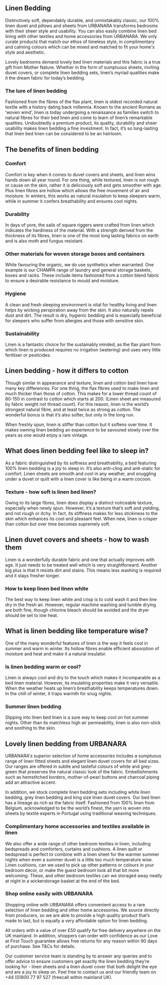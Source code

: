 Linen Bedding
-------------

Distinctively soft, dependably durable, and unmistakably classic, our 100% linen duvet and pillows and sheets from URBANARA transforms bedrooms with their sheer style and usability. You can also easily combine linen bed lining with other textiles and home accessories from URBANARA. We only curate products that match our ethos of timeless style, in complimentary and calming colours which can be mixed and matched to fit your home's style and aesthetic.

Lovely bedrooms demand lovely bed linen materials and this fabric is a true gift from Mother Nature. Whether in the form of sumptuous sheets, inviting duvet covers, or complete linen bedding sets, linen’s myriad qualities make it the dream fabric for today’s bedding.

### The lure of linen bedding

Fashioned from the fibres of the flax plant, linen is oldest recorded natural textile with a history dating back millennia. Known to the ancient Romans as ‘woven wind’, linen is today undergoing a renaissance as families switch to natural fibres for their bed linen and come to learn of linen’s remarkable qualities. Undoubtedly a premium product, its quality, durability and sheer usability makes linen bedding a fine investment. In fact, it’s so long-lasting that linen bed linen can be considered to be an heirloom.

The benefits of linen bedding
-----------------------------

### Comfort

Comfort is key when it comes to duvet covers and sheets, and linen wins hands down all year round. For one thing, while textured, linen is not rough or cause on the skin, rather it is deliciously soft and gets smoother with age. Plus linen fibres are hollow which allows the free movement of air and moisture. In winters, this works as natural insulation to keep sleepers warm, while in summer it confers breathability and ensures cool nights.

### Durability

In days of yore, the sails of square riggers were crafted from linen which indicates the hardiness of the material. With a strength derived from the thickness of its fibres, linen is one of the most long lasting fabrics on earth and is also moth and fungus resistant.

### Other materials for woven storage boxes and containers

While favouring the organic, we do use synthetics when warranted. One example is our CHAMPA range of laundry and general storage baskets, boxes and racks. These include items fashioned from a cotton blend fabric to ensure a desirable resistance to mould and moisture.

### Hygiene

A clean and fresh sleeping environment is vital for healthy living and linen helps by wicking perspiration away from the skin. It also naturally repels dust and dirt. The result is dry, hygienic bedding and is especially beneficial for sleepers who suffer from allergies and those with sensitive skin.

### Sustainability

Linen is a fantastic choice for the sustainably minded, as the flax plant from which linen is produced requires no irrigation (watering) and uses very little fertiliser or pesticides.

Linen bedding - how it differs to cotton
----------------------------------------

Though similar in appearance and texture, linen and cotton bed linen have many key differences. For one thing, the flax fibres used to make linen and much thicker than those of cotton. This makes for a lower thread count of 80-150 in contrast to cotton which starts at 200. (Linen sheet are measured by fabric weight not thread count). For this reason, linen is the world’s strongest natural fibre, and at least twice as strong as cotton. The wonderful bonus is that it’s also softer, but only in the long run.

When freshly spun, linen is stiffer than cotton but it softens over time. It makes owning linen bedding an experience to be savoured slowly over the years as one would enjoy a rare vintage.

What does linen bedding feel like to sleep in?
----------------------------------------------

As a fabric distinguished by its softness and breathability, a bed featuring 100% linen bedding is a joy to sleep in. It’s also anti-cling and anti-static for comfort. Linen sheets are smooth and cool in any weather, and snuggling under a duvet or quilt with a linen cover is like being in a warm cocoon.

### Texture - how soft is linen bed linen?

Owing to its large fibres, linen does display a distinct noticeable texture, especially when newly spun. However, it’s a texture that’s soft and yielding, and not rough or itchy. In fact, its stiffness makes for less stickiness to the skin which enhances its cool and pleasant feel. When new, linen is crisper than cotton but over time becomes supremely soft.

Linen duvet covers and sheets - how to wash them
------------------------------------------------

Linen is a wonderfully durable fabric and one that actually improves with age. It just needs to be treated well which is very straightforward. Another big plus is that it resists dirt and stains. This means less washing is required and it stays fresher longer.

### How to keep linen bed linen white

The best way to keep linen white and crisp is to cold wash it and then line dry in the fresh air. However, regular machine washing and tumble drying are both fine, though chlorine bleach should be avoided and the dryer should be set to low heat.

What is linen bedding like temperature wise?
--------------------------------------------

One of the many wonderful features of linen is the way it feels cool in summer and warm in winter. Its hollow fibres enable efficient absorption of moisture and heat and make it a natural insulator.

### Is linen bedding warm or cool?

Linen is always cool and dry to the touch which makes it incomparable as a bed linen material. However, its insulating properties make it very versatile. When the weather heats up linen’s breathability keeps temperatures down. In the chill of winter, it traps warmth for snug nights.

### Summer linen bedding

Slipping into linen bed linen is a sure way to keep cool on hot summer nights. Other than its matchless high air permeability, linen is also non-stick and soothing to the skin.

Lovely linen bedding from URBANARA
----------------------------------

URBANARA's superior selection of home accessories includes a sumptuous range of linen fitted sheets and elegant linen duvet covers for all bed sizes. Our ranges are offered in subtle and tasteful colours of white and grey-green that preserves the natural classic look of the fabric. Embellishments such as hemstitched borders, mother-of-pearl buttons and charcoal piping add an attractive accent.

In addition, we stock complete linen bedding sets including white linen bedding, grey linen bedding and king size linen duvet covers. Our bed linen has a lineage as rich as the fabric itself. Fashioned from 100% linen from Belgium, acknowledged to be the world’s finest, the yarn is woven into sheets by textile experts in Portugal using traditional weaving techniques.

### Complimentary home accessories and textiles available in linen

We also offer a wide range of other bedroom textiles in linen, including bedspreads and comforters, curtains and cushions. A linen quilt or bedspread is perfect to combine with a linen sheet for the warmer summer nights when even a summer duvet is a little too much temperature wise. Linen cushions, can we used to pick up other patterns or colours in your bedroom décor, or make the guest bedroom look all that bit more welcoming. These, and other bedroom textiles can we storaged away neatly at night in a wickerstorage basket at the end of the bed.

### Shop online easily with URBANARA

Shopping online with URBANARA offers convenient access to a rare selection of linen bedding and other home accessories. We source directly from producers, so we are able to provide a high quality product that’s made to last, but is equally a very affordable option for linen bedding.

All orders with a value of over £50 qualify for free delivery anywhere on the UK mainland. In addition, shoppers can order with confidence as our Love at First Touch guarantee allows free returns for any reason within 90 days of purchase. See T&Cs for details.

Our customer service team is standing by to answer any queries and to offer advice to ensure customers get exactly the linen bedding they’re looking for - linen sheets and a linen duvet cover that both delight the eye and are a joy to sleep on. Feel free to contact us and our friendly team on +44 (0)800 77 97 527 (freecall within mainland UK).

 
